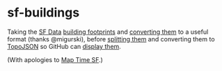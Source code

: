 sf-buildings
============

Taking the [SF Data](https://data.sfgov.org/) [building footprints](https://data.sfgov.org/Facilities-and-Structures/Building-Footprints-Zipped-Shapefile-Format-/jezr-5bxm) and [converting them](https://github.com/blech/sf-buildings/blob/master/convert.sh) to a useful format (thanks @migurski), before [splitting them](https://github.com/blech/sf-buildings/blob/master/split.py) and converting them to [TopoJSON](https://github.com/mbostock/topojson/wiki) so GitHub can [display them](https://github.com/blech/sf-buildings/blob/master/topojson/bf_ll-4_1.topojson).

(With apologies to [Map Time SF](http://maptimesf.tumblr.com/post/53078858337/explorations-in-qgis-from-the-very-first-map-time).)